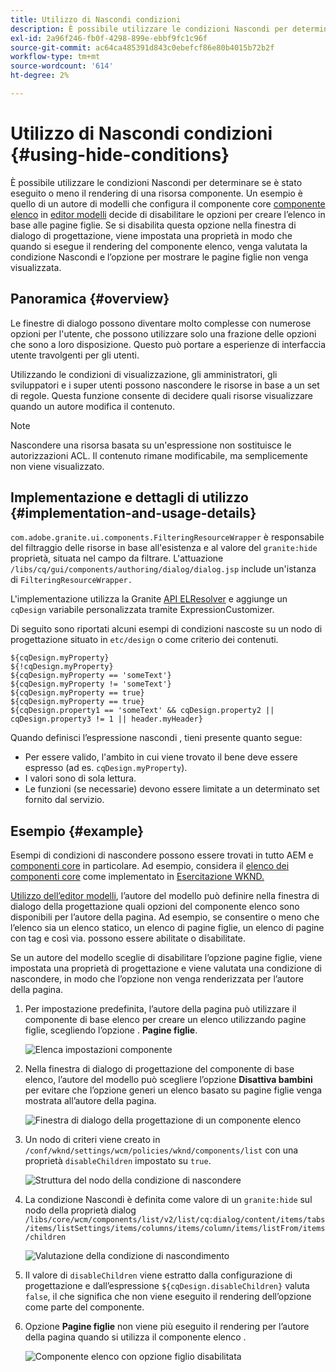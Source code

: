 ```yaml
---
title: Utilizzo di Nascondi condizioni
description: È possibile utilizzare le condizioni Nascondi per determinare se è stato eseguito o meno il rendering di una risorsa componente.
exl-id: 2a96f246-fb0f-4298-899e-ebbf9fc1c96f
source-git-commit: ac64ca485391d843c0ebefcf86e80b4015b72b2f
workflow-type: tm+mt
source-wordcount: '614'
ht-degree: 2%

---
```


# Utilizzo di Nascondi condizioni {#using-hide-conditions}

È possibile utilizzare le condizioni Nascondi per determinare se è stato eseguito o meno il rendering di una risorsa componente. Un esempio è quello di un autore di modelli che configura il componente core [componente elenco](https://experienceleague.adobe.com/docs/experience-manager-core-components/using/components/list.html) in [editor modelli](/help/sites-cloud/authoring/features/templates.md) decide di disabilitare le opzioni per creare l’elenco in base alle pagine figlie. Se si disabilita questa opzione nella finestra di dialogo di progettazione, viene impostata una proprietà in modo che quando si esegue il rendering del componente elenco, venga valutata la condizione Nascondi e l’opzione per mostrare le pagine figlie non venga visualizzata.

## Panoramica {#overview}

Le finestre di dialogo possono diventare molto complesse con numerose opzioni per l&#39;utente, che possono utilizzare solo una frazione delle opzioni che sono a loro disposizione. Questo può portare a esperienze di interfaccia utente travolgenti per gli utenti.

Utilizzando le condizioni di visualizzazione, gli amministratori, gli sviluppatori e i super utenti possono nascondere le risorse in base a un set di regole. Questa funzione consente di decidere quali risorse visualizzare quando un autore modifica il contenuto.

>[!NOTE]
>
>Nascondere una risorsa basata su un&#39;espressione non sostituisce le autorizzazioni ACL. Il contenuto rimane modificabile, ma semplicemente non viene visualizzato.

## Implementazione e dettagli di utilizzo {#implementation-and-usage-details}

`com.adobe.granite.ui.components.FilteringResourceWrapper` è responsabile del filtraggio delle risorse in base all&#39;esistenza e al valore del `granite:hide` proprietà, situata nel campo da filtrare. L&#39;attuazione `/libs/cq/gui/components/authoring/dialog/dialog.jsp` include un&#39;istanza di `FilteringResourceWrapper.`

L&#39;implementazione utilizza la Granite [API ELResolver](https://helpx.adobe.com/experience-manager/6-5/sites/developing/using/reference-materials/granite-ui/api/jcr_root/libs/granite/ui/docs/server/el.html) e aggiunge un `cqDesign` variabile personalizzata tramite ExpressionCustomizer.

Di seguito sono riportati alcuni esempi di condizioni nascoste su un nodo di progettazione situato in `etc/design` o come criterio dei contenuti.

```
${cqDesign.myProperty}
${!cqDesign.myProperty}
${cqDesign.myProperty == 'someText'}
${cqDesign.myProperty != 'someText'}
${cqDesign.myProperty == true}
${cqDesign.myProperty == true}
${cqDesign.property1 == 'someText' && cqDesign.property2 || cqDesign.property3 != 1 || header.myHeader}
```

Quando definisci l’espressione nascondi , tieni presente quanto segue:

* Per essere valido, l&#39;ambito in cui viene trovato il bene deve essere espresso (ad es. `cqDesign.myProperty`).
* I valori sono di sola lettura.
* Le funzioni (se necessarie) devono essere limitate a un determinato set fornito dal servizio.

## Esempio {#example}

Esempi di condizioni di nascondere possono essere trovati in tutto AEM e [componenti core](https://experienceleague.adobe.com/docs/experience-manager-core-components/using/introduction.html?lang=it) in particolare. Ad esempio, considera il [elenco dei componenti core](https://experienceleague.adobe.com/docs/experience-manager-core-components/using/components/list.html) come implementato in [Esercitazione WKND.](/help/implementing/developing/introduction/develop-wknd-tutorial.md)

[Utilizzo dell’editor modelli](/help/sites-cloud/authoring/features/templates.md), l’autore del modello può definire nella finestra di dialogo della progettazione quali opzioni del componente elenco sono disponibili per l’autore della pagina. Ad esempio, se consentire o meno che l’elenco sia un elenco statico, un elenco di pagine figlie, un elenco di pagine con tag e così via. possono essere abilitate o disabilitate.

Se un autore del modello sceglie di disabilitare l’opzione pagine figlie, viene impostata una proprietà di progettazione e viene valutata una condizione di nascondere, in modo che l’opzione non venga renderizzata per l’autore della pagina.

1. Per impostazione predefinita, l’autore della pagina può utilizzare il componente di base elenco per creare un elenco utilizzando pagine figlie, scegliendo l’opzione . **Pagine figlie**.

   ![Elenca impostazioni componente](assets/hide-conditions-list-settings.png)

1. Nella finestra di dialogo di progettazione del componente di base elenco, l’autore del modello può scegliere l’opzione **Disattiva bambini** per evitare che l’opzione generi un elenco basato su pagine figlie venga mostrata all’autore della pagina.

   ![Finestra di dialogo della progettazione di un componente elenco](assets/hide-conditions-list-design.png)

1. Un nodo di criteri viene creato in `/conf/wknd/settings/wcm/policies/wknd/components/list` con una proprietà `disableChildren` impostato su `true`.

   ![Struttura del nodo della condizione di nascondere](assets/hide-conditions-node-structure.png)

1. La condizione Nascondi è definita come valore di un `granite:hide` sul nodo della proprietà dialog `/libs/core/wcm/components/list/v2/list/cq:dialog/content/items/tabs/items/listSettings/items/columns/items/column/items/listFrom/items/children`

   ![Valutazione della condizione di nascondimento](assets/hide-conditions-evaluation.png)

1. Il valore di `disableChildren` viene estratto dalla configurazione di progettazione e dall’espressione `${cqDesign.disableChildren}` valuta `false`, il che significa che non viene eseguito il rendering dell’opzione come parte del componente.

1. Opzione **Pagine figlie** non viene più eseguito il rendering per l’autore della pagina quando si utilizza il componente elenco .

   ![Componente elenco con opzione figlio disabilitata](assets/hide-conditions-child-disabled.png)
